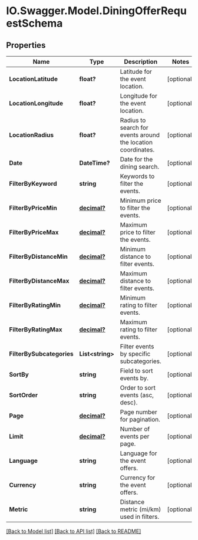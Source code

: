 # IO.Swagger.Model.DiningOfferRequestSchema
## Properties

Name | Type | Description | Notes
------------ | ------------- | ------------- | -------------
**LocationLatitude** | **float?** | Latitude for the event location. | [optional] 
**LocationLongitude** | **float?** | Longitude for the event location. | [optional] 
**LocationRadius** | **float?** | Radius to search for events around the location coordinates. | [optional] 
**Date** | **DateTime?** | Date for the dining search. | [optional] 
**FilterByKeyword** | **string** | Keywords to filter the events. | [optional] 
**FilterByPriceMin** | [**decimal?**](BigDecimal.md) | Minimum price to filter the events. | [optional] 
**FilterByPriceMax** | [**decimal?**](BigDecimal.md) | Maximum price to filter the events. | [optional] 
**FilterByDistanceMin** | [**decimal?**](BigDecimal.md) | Minimum distance to filter events. | [optional] 
**FilterByDistanceMax** | [**decimal?**](BigDecimal.md) | Maximum distance to filter events. | [optional] 
**FilterByRatingMin** | [**decimal?**](BigDecimal.md) | Minimum rating to filter events. | [optional] 
**FilterByRatingMax** | [**decimal?**](BigDecimal.md) | Maximum rating to filter events. | [optional] 
**FilterBySubcategories** | **List&lt;string&gt;** | Filter events by specific subcategories. | [optional] 
**SortBy** | **string** | Field to sort events by. | [optional] 
**SortOrder** | **string** | Order to sort events (asc, desc). | [optional] 
**Page** | [**decimal?**](BigDecimal.md) | Page number for pagination. | [optional] 
**Limit** | [**decimal?**](BigDecimal.md) | Number of events per page. | [optional] 
**Language** | **string** | Language for the event offers. | [optional] 
**Currency** | **string** | Currency for the event offers. | [optional] 
**Metric** | **string** | Distance metric (mi/km) used in filters. | [optional] 

[[Back to Model list]](../README.md#documentation-for-models) [[Back to API list]](../README.md#documentation-for-api-endpoints) [[Back to README]](../README.md)

